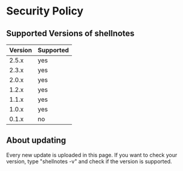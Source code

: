 # Security Policy

## Supported Versions of shellnotes



| Version | Supported          |
| ------- | ------------------ |
| 2.5.x   |        yes         |
| 2.3.x   |        yes         |
| 2.0.x   |        yes	       |
| 1.2.x   |	   yes         |
| 1.1.x   |        yes         |
| 1.0.x   |        yes         |
| 0.1.x   |        no          |


## About updating

Every new update is uploaded in this page.
If you want to check your version, type "shellnotes -v" and check if the version is supported.
